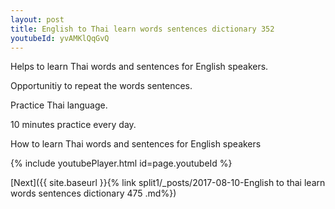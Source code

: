 ```yaml
---
layout: post
title: English to Thai learn words sentences dictionary 352 
youtubeId: yvAMKlQqGvQ
---
```

 
 
Helps to learn Thai words and sentences for English speakers.

Opportunitiy to repeat the words sentences. 

Practice Thai language. 
 
10 minutes practice every day. 
 
How to learn Thai words and sentences for English speakers 
 
{% include youtubePlayer.html id=page.youtubeId %}
 
 
[Next]({{ site.baseurl }}{% link  split1/_posts/2017-08-10-English to thai learn words sentences dictionary 475 .md%})
 
